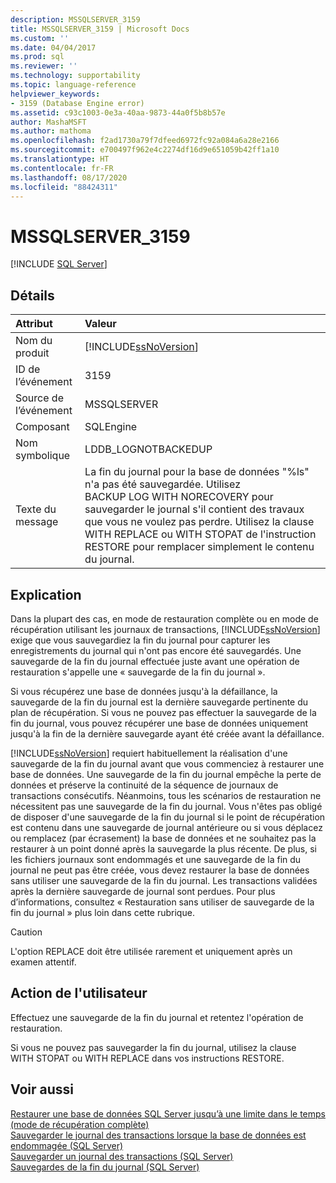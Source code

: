 ```yaml
---
description: MSSQLSERVER_3159
title: MSSQLSERVER_3159 | Microsoft Docs
ms.custom: ''
ms.date: 04/04/2017
ms.prod: sql
ms.reviewer: ''
ms.technology: supportability
ms.topic: language-reference
helpviewer_keywords:
- 3159 (Database Engine error)
ms.assetid: c93c1003-0e3a-40aa-9873-44a0f5b8b57e
author: MashaMSFT
ms.author: mathoma
ms.openlocfilehash: f2ad1730a79f7dfeed6972fc92a084a6a28e2166
ms.sourcegitcommit: e700497f962e4c2274df16d9e651059b42ff1a10
ms.translationtype: HT
ms.contentlocale: fr-FR
ms.lasthandoff: 08/17/2020
ms.locfileid: "88424311"
---
```

# <a name="mssqlserver_3159"></a>MSSQLSERVER_3159
 [!INCLUDE [SQL Server](../../includes/applies-to-version/sqlserver.md)]
  
## <a name="details"></a>Détails  
  
| Attribut | Valeur |  
| :-------- | :---- |  
|Nom du produit|[!INCLUDE[ssNoVersion](../../includes/ssnoversion-md.md)]|  
|ID de l’événement|3159|  
|Source de l’événement|MSSQLSERVER|  
|Composant|SQLEngine|  
|Nom symbolique|LDDB_LOGNOTBACKEDUP|  
|Texte du message|La fin du journal pour la base de données "%ls" n'a pas été sauvegardée. Utilisez BACKUP LOG WITH NORECOVERY pour sauvegarder le journal s'il contient des travaux que vous ne voulez pas perdre. Utilisez la clause WITH REPLACE ou WITH STOPAT de l'instruction RESTORE pour remplacer simplement le contenu du journal.|  
  
## <a name="explanation"></a>Explication  
Dans la plupart des cas, en mode de restauration complète ou en mode de récupération utilisant les journaux de transactions, [!INCLUDE[ssNoVersion](../../includes/ssnoversion-md.md)] exige que vous sauvegardiez la fin du journal pour capturer les enregistrements du journal qui n'ont pas encore été sauvegardés. Une sauvegarde de la fin du journal effectuée juste avant une opération de restauration s'appelle une « sauvegarde de la fin du journal ».  
  
Si vous récupérez une base de données jusqu'à la défaillance, la sauvegarde de la fin du journal est la dernière sauvegarde pertinente du plan de récupération. Si vous ne pouvez pas effectuer la sauvegarde de la fin du journal, vous pouvez récupérer une base de données uniquement jusqu'à la fin de la dernière sauvegarde ayant été créée avant la défaillance.  
  
[!INCLUDE[ssNoVersion](../../includes/ssnoversion-md.md)] requiert habituellement la réalisation d'une sauvegarde de la fin du journal avant que vous commenciez à restaurer une base de données. Une sauvegarde de la fin du journal empêche la perte de données et préserve la continuité de la séquence de journaux de transactions consécutifs. Néanmoins, tous les scénarios de restauration ne nécessitent pas une sauvegarde de la fin du journal. Vous n'êtes pas obligé de disposer d'une sauvegarde de la fin du journal si le point de récupération est contenu dans une sauvegarde de journal antérieure ou si vous déplacez ou remplacez (par écrasement) la base de données et ne souhaitez pas la restaurer à un point donné après la sauvegarde la plus récente. De plus, si les fichiers journaux sont endommagés et une sauvegarde de la fin du journal ne peut pas être créée, vous devez restaurer la base de données sans utiliser une sauvegarde de la fin du journal. Les transactions validées après la dernière sauvegarde de journal sont perdues. Pour plus d’informations, consultez « Restauration sans utiliser de sauvegarde de la fin du journal » plus loin dans cette rubrique.  
  
> [!CAUTION]  
> L'option REPLACE doit être utilisée rarement et uniquement après un examen attentif.  
  
## <a name="user-action"></a>Action de l'utilisateur  
Effectuez une sauvegarde de la fin du journal et retentez l'opération de restauration.  
  
Si vous ne pouvez pas sauvegarder la fin du journal, utilisez la clause WITH STOPAT ou WITH REPLACE dans vos instructions RESTORE.  
  
## <a name="see-also"></a>Voir aussi  
[Restaurer une base de données SQL Server jusqu’à une limite dans le temps &#40;mode de récupération complète&#41;](~/relational-databases/backup-restore/restore-a-sql-server-database-to-a-point-in-time-full-recovery-model.md)  
[Sauvegarder le journal des transactions lorsque la base de données est endommagée &#40;SQL Server&#41;](~/relational-databases/backup-restore/back-up-and-restore-of-system-databases-sql-server.md)  
[Sauvegarder un journal des transactions &#40;SQL Server&#41;](~/relational-databases/backup-restore/back-up-a-transaction-log-sql-server.md)  
[Sauvegardes de la fin du journal &#40;SQL Server&#41;](~/relational-databases/backup-restore/tail-log-backups-sql-server.md)  
  
